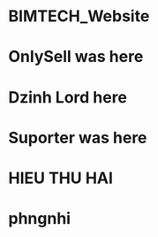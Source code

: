 # BIMTECH_Website
 
# OnlySell was here

# Dzinh Lord here

# Suporter was here

# HIEU THU HAI

# phngnhi

